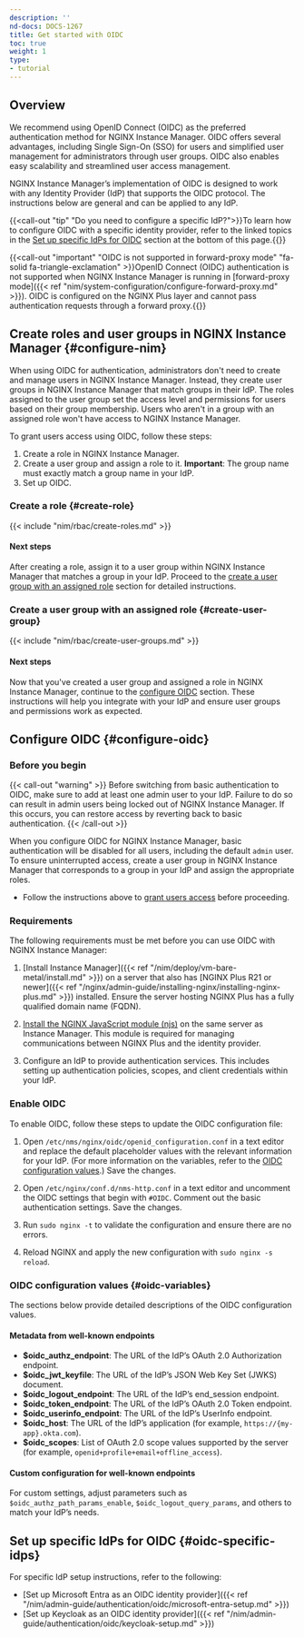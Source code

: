 ```yaml
---
description: ''
nd-docs: DOCS-1267
title: Get started with OIDC
toc: true
weight: 1
type:
- tutorial
---
```


## Overview

We recommend using OpenID Connect (OIDC) as the preferred authentication method for NGINX Instance Manager. OIDC offers several advantages, including Single Sign-On (SSO) for users and simplified user management for administrators through user groups. OIDC also enables easy scalability and streamlined user access management.

NGINX Instance Manager’s implementation of OIDC is designed to work with any Identity Provider (IdP) that supports the OIDC protocol. The instructions below are general and can be applied to any IdP.

{{<call-out "tip" "Do you need to configure a specific IdP?">}}To learn how to configure OIDC with a specific identity provider, refer to the linked topics in the [Set up specific IdPs for OIDC](#oidc-specific-idps) section at the bottom of this page.{{</call-out>}}

{{<call-out "important" "OIDC is not supported in forward-proxy mode" "fa-solid fa-triangle-exclamation" >}}OpenID Connect (OIDC) authentication is not supported when NGINX Instance Manager is running in [forward-proxy mode]({{< ref "nim/system-configuration/configure-forward-proxy.md" >}}). OIDC is configured on the NGINX Plus layer and cannot pass authentication requests through a forward proxy.{{</call-out>}}

## Create roles and user groups in NGINX Instance Manager {#configure-nim}

When using OIDC for authentication, administrators don't need to create and manage users in NGINX Instance Manager. Instead, they create user groups in NGINX Instance Manager that match groups in their IdP. The roles assigned to the user group set the access level and permissions for users based on their group membership. Users who aren't in a group with an assigned role won't have access to NGINX Instance Manager.

To grant users access using OIDC, follow these steps:

1. Create a role in NGINX Instance Manager.
2. Create a user group and assign a role to it. **Important**: The group name must exactly match a group name in your IdP.
3. Set up OIDC.

### Create a role {#create-role}

{{< include "nim/rbac/create-roles.md" >}}

#### Next steps

After creating a role, assign it to a user group within NGINX Instance Manager that matches a group in your IdP. Proceed to the [create a user group with an assigned role](#create-user-group) section for detailed instructions.

### Create a user group with an assigned role {#create-user-group}

{{< include "nim/rbac/create-user-groups.md" >}}

#### Next steps

Now that you've created a user group and assigned a role in NGINX Instance Manager, continue to the [configure OIDC](#configure-oidc) section. These instructions will help you integrate with your IdP and ensure user groups and permissions work as expected.

## Configure OIDC {#configure-oidc}

### Before you begin

{{< call-out "warning" >}}
Before switching from basic authentication to OIDC, make sure to add at least one admin user to your IdP. Failure to do so can result in admin users being locked out of NGINX Instance Manager. If this occurs, you can restore access by reverting back to basic authentication.
{{< /call-out >}}

When you configure OIDC for NGINX Instance Manager, basic authentication will be disabled for all users, including the default `admin` user. To ensure uninterrupted access, create a user group in NGINX Instance Manager that corresponds to a group in your IdP and assign the appropriate roles.

- Follow the instructions above to [grant users access](#granting-users-access) before proceeding.

### Requirements

The following requirements must be met before you can use OIDC with NGINX Instance Manager:

1. [Install Instance Manager]({{< ref "/nim/deploy/vm-bare-metal/install.md" >}}) on a server that also has [NGINX Plus R21 or newer]({{< ref "/nginx/admin-guide/installing-nginx/installing-nginx-plus.md" >}}) installed. Ensure the server hosting NGINX Plus has a fully qualified domain name (FQDN).

2. [Install the NGINX JavaScript module (njs)](https://www.nginx.com/blog/introduction-nginscript/) on the same server as Instance Manager. This module is required for managing communications between NGINX Plus and the identity provider.

3. Configure an IdP to provide authentication services. This includes setting up authentication policies, scopes, and client credentials within your IdP.

### Enable OIDC

To enable OIDC, follow these steps to update the OIDC configuration file:

1. Open `/etc/nms/nginx/oidc/openid_configuration.conf` in a text editor and replace the default placeholder values with the relevant information for your IdP. (For more information on the variables, refer to the [OIDC configuration values](#oidc-variables).) Save the changes.

1. Open `/etc/nginx/conf.d/nms-http.conf` in a text editor and uncomment the OIDC settings that begin with `#OIDC`. Comment out the basic authentication settings. Save the changes.

1. Run `sudo nginx -t` to validate the configuration and ensure there are no errors.

1. Reload NGINX and apply the new configuration with `sudo nginx -s reload`.

### OIDC configuration values {#oidc-variables}

The sections below provide detailed descriptions of the OIDC configuration values.

#### Metadata from well-known endpoints

- **$oidc_authz_endpoint**: The URL of the IdP’s OAuth 2.0 Authorization endpoint.
- **$oidc_jwt_keyfile**: The URL of the IdP’s JSON Web Key Set (JWKS) document.
- **$oidc_logout_endpoint**: The URL of the IdP’s end_session endpoint.
- **$oidc_token_endpoint**: The URL of the IdP’s OAuth 2.0 Token endpoint.
- **$oidc_userinfo_endpoint**: The URL of the IdP’s UserInfo endpoint.
- **$oidc_host**: The URL of the IdP’s application (for example, `https://{my-app}.okta.com`).
- **$oidc_scopes**: List of OAuth 2.0 scope values supported by the server (for example, `openid+profile+email+offline_access`).

#### Custom configuration for well-known endpoints

For custom settings, adjust parameters such as `$oidc_authz_path_params_enable`, `$oidc_logout_query_params`, and others to match your IdP’s needs.


## Set up specific IdPs for OIDC {#oidc-specific-idps}

For specific IdP setup instructions, refer to the following:

- [Set up Microsoft Entra as an OIDC identity provider]({{< ref "/nim/admin-guide/authentication/oidc/microsoft-entra-setup.md" >}})
- [Set up Keycloak as an OIDC identity provider]({{< ref "/nim/admin-guide/authentication/oidc/keycloak-setup.md" >}})

